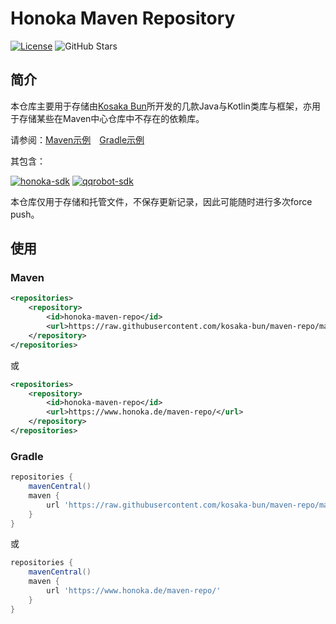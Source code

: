 # Honoka Maven Repository
[![License](https://img.shields.io/github/license/kosaka-bun/maven-repo?label=License&color=blue&logo=Github)](./LICENSE)
![GitHub Stars](https://img.shields.io/github/stars/kosaka-bun/maven-repo?label=Stars&logo=GitHub)

## 简介
本仓库主要用于存储由[Kosaka Bun](https://github.com/kosaka-bun)所开发的几款Java与Kotlin类库与框架，亦用于存储某些在Maven中心仓库中不存在的依赖库。

请参阅：[Maven示例](./example/maven)&emsp;[Gradle示例](./example/gradle)

其包含：

[![honoka-sdk](https://github-readme-stats.vercel.app/api/pin/?username=kosaka-bun&repo=honoka-sdk)](https://github.com/kosaka-bun/honoka-sdk)
[![qqrobot-sdk](https://github-readme-stats.vercel.app/api/pin/?username=kosaka-bun&repo=qqrobot-sdk)](https://github.com/kosaka-bun/qqrobot-sdk)

本仓库仅用于存储和托管文件，不保存更新记录，因此可能随时进行多次force push。

## 使用
### Maven
```xml
<repositories>
    <repository>
        <id>honoka-maven-repo</id>
        <url>https://raw.githubusercontent.com/kosaka-bun/maven-repo/master/repository/</url>
    </repository>
</repositories>
```
或
```xml
<repositories>
    <repository>
        <id>honoka-maven-repo</id>
        <url>https://www.honoka.de/maven-repo/</url>
    </repository>
</repositories>
```

### Gradle
```groovy
repositories {
    mavenCentral()
    maven {
        url 'https://raw.githubusercontent.com/kosaka-bun/maven-repo/master/repository/'
    }
}
```
或
```groovy
repositories {
    mavenCentral()
    maven {
        url 'https://www.honoka.de/maven-repo/'
    }
}
```
